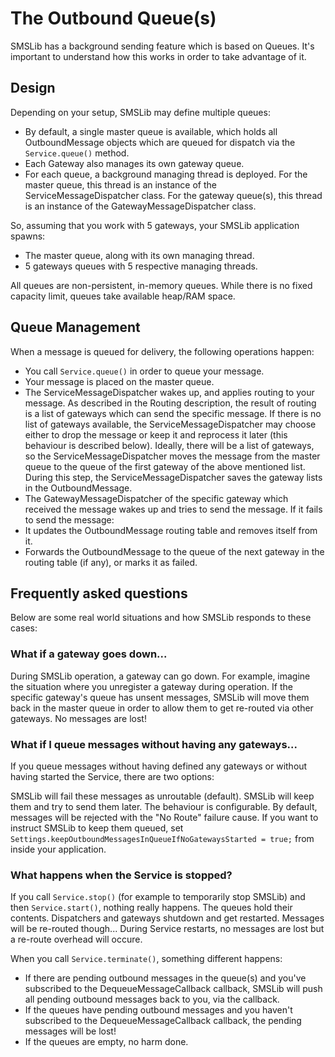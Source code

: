 # The Outbound Queue(s)

SMSLib has a background sending feature which is based on Queues. It's important to understand how this works in order to take advantage of it.

## Design

Depending on your setup, SMSLib may define multiple queues:

* By default, a single master queue is available, which holds all OutboundMessage objects which are queued for dispatch via the `Service.queue()` method.
* Each Gateway also manages its own gateway queue.
* For each queue, a background managing thread is deployed. For the master queue, this thread is an instance of the ServiceMessageDispatcher class. For the gateway queue(s), this thread is an instance of the GatewayMessageDispatcher class.

So, assuming that you work with 5 gateways, your SMSLib application spawns:

* The master queue, along with its own managing thread.
* 5 gateways queues with 5 respective managing threads.

All queues are non-persistent, in-memory queues. While there is no fixed capacity limit, queues take available heap/RAM space.

## Queue Management

When a message is queued for delivery, the following operations happen:

* You call `Service.queue()` in order to queue your message.
* Your message is placed on the master queue.
* The ServiceMessageDispatcher wakes up, and applies routing to your message. As described in the Routing description, the result of routing is a list of gateways which can send the specific message. If there is no list of gateways available, the ServiceMessageDispatcher may choose either to drop the message or keep it and reprocess it later (this behaviour is described below). Ideally, there will be a list of gateways, so the ServiceMessageDispatcher moves the message from the master queue to the queue of the first gateway of the above mentioned list. During this step, the ServiceMessageDispatcher saves the gateway lists in the OutboundMessage.
* The GatewayMessageDispatcher of the specific gateway which received the message wakes up and tries to send the message. If it fails to send the message:
 * It updates the OutboundMessage routing table and removes itself from it.
 * Forwards the OutboundMessage to the queue of the next gateway in the routing table (if any), or marks it as failed.

## Frequently asked questions

Below are some real world situations and how SMSLib responds to these cases:

### What if a gateway goes down...

During SMSLib operation, a gateway can go down. For example, imagine the situation where you unregister a gateway during operation. If the specific gateway's queue has unsent messages, SMSLib will move them back in the master queue in order to allow them to get re-routed via other gateways. No messages are lost!

### What if I queue messages without having any gateways...

If you queue messages without having defined any gateways or without having started the Service, there are two options:

SMSLib will fail these messages as unroutable (default). SMSLib will keep them and try to send them later. The behaviour is configurable. By default, messages will be rejected with the "No Route" failure cause. If you want to instruct SMSLib to keep them queued, set `Settings.keepOutboundMessagesInQueueIfNoGatewaysStarted = true;` from inside your application.

### What happens when the Service is stopped?

If you call `Service.stop()` (for example to temporarily stop SMSLib) and then `Service.start()`, nothing really happens. The queues hold their contents. Dispatchers and gateways shutdown and get restarted. Messages will be re-routed though... During Service restarts, no messages are lost but a re-route overhead will occure.

When you call `Service.terminate()`, something different happens:

* If there are pending outbound messages in the queue(s) and you've subscribed to the DequeueMessageCallback callback, SMSLib will push all pending outbound messages back to you, via the callback.
* If the queues have pending outbound messages and you haven't subscribed to the DequeueMessageCallback callback, the pending messages will be lost!
* If the queues are empty, no harm done.
